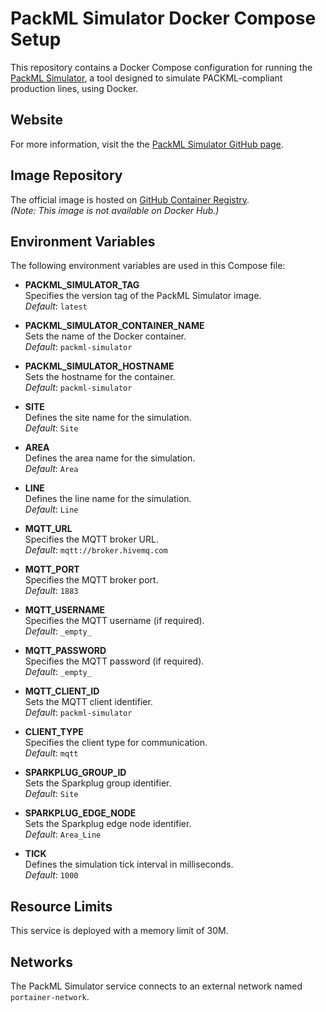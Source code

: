 # PackML Simulator Docker Compose Setup

This repository contains a Docker Compose configuration for running the [PackML Simulator](https://github.com/libremfg/PackML-MQTT-Simulator), a tool designed to simulate PACKML-compliant production lines, using Docker.

## Website

For more information, visit the the [PackML Simulator GitHub page](https://github.com/libremfg/PackML-MQTT-Simulator).

## Image Repository

The official image is hosted on [GitHub Container Registry](https://ghcr.io/libremfg/packml-simulator).  
*(Note: This image is not available on Docker Hub.)*

## Environment Variables

The following environment variables are used in this Compose file:

- **PACKML_SIMULATOR_TAG**  
  Specifies the version tag of the PackML Simulator image.  
  *Default*: `latest`

- **PACKML_SIMULATOR_CONTAINER_NAME**  
  Sets the name of the Docker container.  
  *Default*: `packml-simulator`

- **PACKML_SIMULATOR_HOSTNAME**  
  Sets the hostname for the container.  
  *Default*: `packml-simulator`

- **SITE**  
  Defines the site name for the simulation.  
  *Default*: `Site`

- **AREA**  
  Defines the area name for the simulation.  
  *Default*: `Area`

- **LINE**  
  Defines the line name for the simulation.  
  *Default*: `Line`

- **MQTT_URL**  
  Specifies the MQTT broker URL.  
  *Default*: `mqtt://broker.hivemq.com`

- **MQTT_PORT**  
  Specifies the MQTT broker port.  
  *Default*: `1883`

- **MQTT_USERNAME**  
  Specifies the MQTT username (if required).  
  *Default*: `_empty_`

- **MQTT_PASSWORD**  
  Specifies the MQTT password (if required).  
  *Default*: `_empty_`

- **MQTT_CLIENT_ID**  
  Sets the MQTT client identifier.  
  *Default*: `packml-simulator`

- **CLIENT_TYPE**  
  Specifies the client type for communication.  
  *Default*: `mqtt`

- **SPARKPLUG_GROUP_ID**  
  Sets the Sparkplug group identifier.  
  *Default*: `Site`

- **SPARKPLUG_EDGE_NODE**  
  Sets the Sparkplug edge node identifier.  
  *Default*: `Area_Line`

- **TICK**  
  Defines the simulation tick interval in milliseconds.  
  *Default*: `1000`

## Resource Limits

This service is deployed with a memory limit of 30M.

## Networks

The PackML Simulator service connects to an external network named `portainer-network`.
